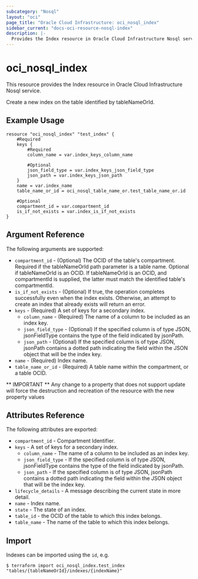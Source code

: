 ```yaml
---
subcategory: "Nosql"
layout: "oci"
page_title: "Oracle Cloud Infrastructure: oci_nosql_index"
sidebar_current: "docs-oci-resource-nosql-index"
description: |-
  Provides the Index resource in Oracle Cloud Infrastructure Nosql service
---
```


# oci_nosql_index
This resource provides the Index resource in Oracle Cloud Infrastructure Nosql service.

Create a new index on the table identified by tableNameOrId.

## Example Usage

```hcl
resource "oci_nosql_index" "test_index" {
	#Required
	keys {
		#Required
		column_name = var.index_keys_column_name

		#Optional
		json_field_type = var.index_keys_json_field_type
		json_path = var.index_keys_json_path
	}
	name = var.index_name
	table_name_or_id = oci_nosql_table_name_or.test_table_name_or.id

	#Optional
	compartment_id = var.compartment_id
	is_if_not_exists = var.index_is_if_not_exists
}
```

## Argument Reference

The following arguments are supported:

* `compartment_id` - (Optional) The OCID of the table's compartment.  Required if the tableNameOrId path parameter is a table name. Optional if tableNameOrId is an OCID.  If tableNameOrId is an OCID, and compartmentId is supplied, the latter must match the identified table's compartmentId. 
* `is_if_not_exists` - (Optional) If true, the operation completes successfully even when the index exists.  Otherwise, an attempt to create an index that already exists will return an error. 
* `keys` - (Required) A set of keys for a secondary index.
	* `column_name` - (Required) The name of a column to be included as an index key.
	* `json_field_type` - (Optional) If the specified column is of type JSON, jsonFieldType contains the type of the field indicated by jsonPath. 
	* `json_path` - (Optional) If the specified column is of type JSON, jsonPath contains a dotted path indicating the field within the JSON object that will be the index key. 
* `name` - (Required) Index name.
* `table_name_or_id` - (Required) A table name within the compartment, or a table OCID.


** IMPORTANT **
Any change to a property that does not support update will force the destruction and recreation of the resource with the new property values

## Attributes Reference

The following attributes are exported:

* `compartment_id` - Compartment Identifier.
* `keys` - A set of keys for a secondary index.
	* `column_name` - The name of a column to be included as an index key.
	* `json_field_type` - If the specified column is of type JSON, jsonFieldType contains the type of the field indicated by jsonPath. 
	* `json_path` - If the specified column is of type JSON, jsonPath contains a dotted path indicating the field within the JSON object that will be the index key. 
* `lifecycle_details` - A message describing the current state in more detail. 
* `name` - Index name.
* `state` - The state of an index.
* `table_id` - the OCID of the table to which this index belongs.
* `table_name` - The name of the table to which this index belongs.

## Import

Indexes can be imported using the `id`, e.g.

```
$ terraform import oci_nosql_index.test_index "tables/{tableNameOrId}/indexes/{indexName}" 
```

